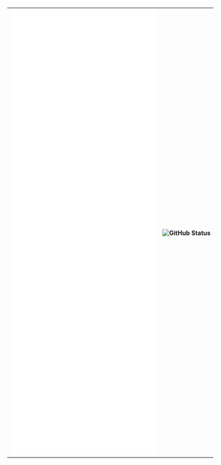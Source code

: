 
<table border="0">
  <tr>
    <th>
      <img src="/github-metrics.svg" alt="Metrics"/>
    </th>
    <th>
      <img align="right" src="https://github-readme-stats.vercel.app/api?username=CHENPrime-coder" alt="GitHub Status"/>
    </th>
  </tr>
</table>
